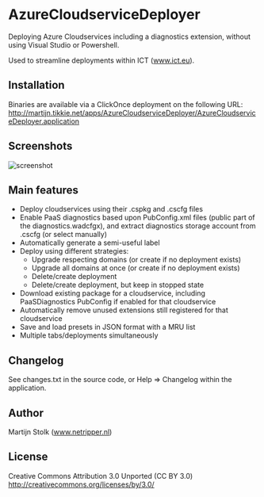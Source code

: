 # AzureCloudserviceDeployer

Deploying Azure Cloudservices including a diagnostics extension, without using Visual Studio or Powershell.

Used to streamline deployments within ICT (www.ict.eu).

## Installation

Binaries are available via a ClickOnce deployment on the following URL:
http://martijn.tikkie.net/apps/AzureCloudserviceDeployer/AzureCloudserviceDeployer.application

## Screenshots

![screenshot](http://i.snag.gy/BNfzG.jpg)

## Main features

* Deploy cloudservices using their .cspkg and .cscfg files
* Enable PaaS diagnostics based upon PubConfig.xml files (public part of the diagnostics.wadcfgx), and extract diagnostics storage account from .cscfg (or select manually)
* Automatically generate a semi-useful label
* Deploy using different strategies:
  * Upgrade respecting domains (or create if no deployment exists)
  * Upgrade all domains at once (or create if no deployment exists)
  * Delete/create deployment
  * Delete/create deployment, but keep in stopped state
* Download existing package for a cloudservice, including PaaSDiagnostics PubConfig if enabled for that cloudservice
* Automatically remove unused extensions still registered for that cloudservice
* Save and load presets in JSON format with a MRU list
* Multiple tabs/deployments simultaneously

## Changelog

See changes.txt in the source code, or Help => Changelog within the application.

## Author

Martijn Stolk (www.netripper.nl)

## License

Creative Commons Attribution 3.0 Unported (CC BY 3.0)
http://creativecommons.org/licenses/by/3.0/


